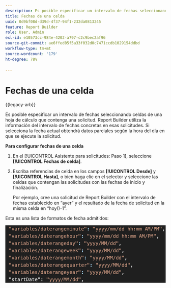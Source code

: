 ```yaml
---
description: Es posible especificar un intervalo de fechas seleccionando celdas de una hoja de cálculo que contenga una solicitud. Report Builder utiliza la información del intervalo de fechas concretas en esas solicitudes. Si selecciona la fecha actual obtendrá datos parciales según la hora del día en que se ejecute la solicitud.
title: Fechas de una celda
uuid: 0d9bf08d-d39d-4f37-94f1-232da0813245
feature: Report Builder
role: User, Admin
exl-id: e10573cc-984e-4202-a797-c2c9bec2af96
source-git-commit: ae6ffed05f5a33f032d0c7471ccdb1029154ddbd
workflow-type: tm+mt
source-wordcount: '179'
ht-degree: 78%

---
```


# Fechas de una celda

{{legacy-arb}}

Es posible especificar un intervalo de fechas seleccionando celdas de una hoja de cálculo que contenga una solicitud. Report Builder utiliza la información del intervalo de fechas concretas en esas solicitudes. Si selecciona la fecha actual obtendrá datos parciales según la hora del día en que se ejecute la solicitud.

**Para configurar fechas de una celda**

1. En el [!UICONTROL Asistente para solicitudes: Paso 1], seleccione **[!UICONTROL Fechas de celda]**.
1. Escriba referencias de celda en los campos **[!UICONTROL Desde]** y **[!UICONTROL Hasta]**, o bien haga clic en el selector y seleccione las celdas que contengan las solicitudes con las fechas de inicio y finalización.

   Por ejemplo, cree una solicitud de Report Builder con el intervalo de fechas establecido en “ayer” y el resultado de la fecha de solicitud en la misma celda en “hoy()-1”.

Esta es una lista de formatos de fecha admitidos:

![Captura de pantalla que muestra los formatos de fecha compatibles.](assets/date-formats.png)


